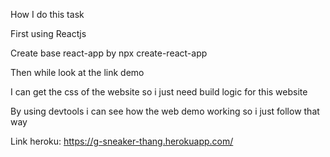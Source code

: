 How I do this task

First using Reactjs

Create base react-app by npx create-react-app

Then while look at the link demo

I can get the css of the website so i just need build logic for this website

By using devtools i can see how the web demo working so i just follow that way

Link heroku: https://g-sneaker-thang.herokuapp.com/
